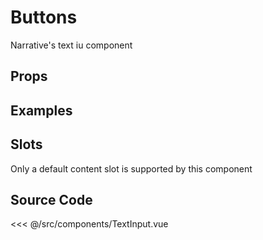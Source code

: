 # Buttons

Narrative's text iu component

## Props

## Examples

<Demo componentName="examples-nio-text-input-doc"/>

## Slots

Only a default content slot is supported by this component

## Source Code

<SourceCode>
<<< @/src/components/TextInput.vue
</SourceCode>

